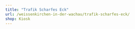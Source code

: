 ```yaml
---
title: "Trafik Scharfes Eck"
url: /weissenkirchen-in-der-wachau/trafik-scharfes-eck/
shop: Kiosk
---
```


